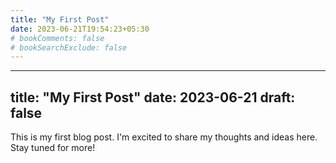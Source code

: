 ```yaml
---
title: "My First Post"
date: 2023-06-21T19:54:23+05:30
# bookComments: false
# bookSearchExclude: false
---
```

---
title: "My First Post"
date: 2023-06-21
draft: false
---

This is my first blog post. I'm excited to share my thoughts and ideas here. Stay tuned for more!


